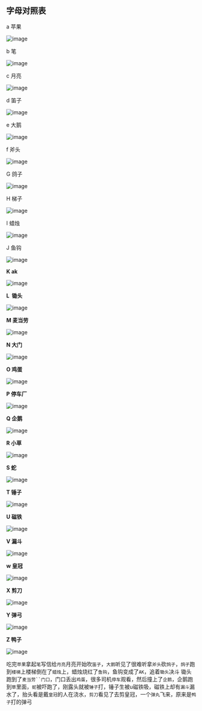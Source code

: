 ## 字母对照表

a 苹果

![image](https://alidocs.oss-cn-zhangjiakou.aliyuncs.com/res/eLbnj8K3ppPYOaNY/img/b6902c8b-8558-4767-b381-813b87df41a9.jpg)

b 笔

![image](https://alidocs.oss-cn-zhangjiakou.aliyuncs.com/res/eLbnj8K3ppPYOaNY/img/81b346ec-9d10-4534-aab9-896ba76c689a.png)

c 月亮

![image](https://alidocs.oss-cn-zhangjiakou.aliyuncs.com/res/eLbnj8K3ppPYOaNY/img/9e59bd45-2c96-4dfb-bc54-56996ef74fa4.jpg)

d 笛子

![image](https://alidocs.oss-cn-zhangjiakou.aliyuncs.com/res/eLbnj8K3ppPYOaNY/img/d0bb8853-e3c7-431c-9acb-ce7a95280559.webp)

e 大鹅

![image](https://alidocs.oss-cn-zhangjiakou.aliyuncs.com/res/eLbnj8K3ppPYOaNY/img/5d557b68-5421-490e-a463-b6d402ec4fe4.jpg)

f 斧头

![image](https://alidocs.oss-cn-zhangjiakou.aliyuncs.com/res/eLbnj8K3ppPYOaNY/img/04c7814a-b414-487e-9719-42b079ef854f.jpg)

G 鸽子

![image](https://alidocs.oss-cn-zhangjiakou.aliyuncs.com/res/eLbnj8K3ppPYOaNY/img/7f55732a-d0d1-4f1c-b533-77eb75cce40d.png)

H 梯子

![image](https://alidocs.oss-cn-zhangjiakou.aliyuncs.com/res/eLbnj8K3ppPYOaNY/img/97c16b8d-2935-4c54-bf57-066848591552.png)

I 蜡烛

![image](https://alidocs.oss-cn-zhangjiakou.aliyuncs.com/res/eLbnj8K3ppPYOaNY/img/76cbe0d3-7def-40f2-b4b6-a5f3749d71ee.png)

J 鱼钩

![image](https://alidocs.oss-cn-zhangjiakou.aliyuncs.com/res/eLbnj8K3ppPYOaNY/img/395583a5-6962-47b8-b394-8f897da04f60.jpg)

**K ak**

![image](https://alidocs.oss-cn-zhangjiakou.aliyuncs.com/res/eLbnj8K3ppPYOaNY/img/29c6051e-a04a-487c-8b1d-7a0ecf3f2dd6.png)

**L  锄头**

![image](https://alidocs.oss-cn-zhangjiakou.aliyuncs.com/res/eLbnj8K3ppPYOaNY/img/d28219e2-49b2-48cd-8508-3405979691d9.webp)

**M 麦当劳**

![image](https://alidocs.oss-cn-zhangjiakou.aliyuncs.com/res/eLbnj8K3ppPYOaNY/img/614eb0a9-8598-4bf8-8c91-6b2f6ae7b938.jpg)

**N 大门**

![image](https://alidocs.oss-cn-zhangjiakou.aliyuncs.com/res/eLbnj8K3ppPYOaNY/img/208a958b-44a3-427d-b226-1e5cc38291d6.jpg)

**O 鸡蛋**

![image](https://alidocs.oss-cn-zhangjiakou.aliyuncs.com/res/eLbnj8K3ppPYOaNY/img/45617ad5-4308-47f8-9afa-2cb473acbf2b.jpg)

**P 停车厂**

![image](https://alidocs.oss-cn-zhangjiakou.aliyuncs.com/res/eLbnj8K3ppPYOaNY/img/be5aff36-0c5a-4dc1-ba21-956f2b3d933b.jpg)

**Q 企鹅**

![image](https://alidocs.oss-cn-zhangjiakou.aliyuncs.com/res/eLbnj8K3ppPYOaNY/img/29454ea5-c41f-4d4e-986b-b8b50cab4c36.jpg)

**R 小草**

![image](https://alidocs.oss-cn-zhangjiakou.aliyuncs.com/res/eLbnj8K3ppPYOaNY/img/c51c58c2-8dbf-4742-b91e-6e4bd22226de.jpg)

**S 蛇**

![image](https://alidocs.oss-cn-zhangjiakou.aliyuncs.com/res/eLbnj8K3ppPYOaNY/img/86917c8c-a96a-4675-b6f1-cbc27ea0ba58.png)

**T 锤子**

![image](https://alidocs.oss-cn-zhangjiakou.aliyuncs.com/res/eLbnj8K3ppPYOaNY/img/a7101245-c3f5-43f7-ab26-18894caa1472.jpg)

**U 磁铁**

![image](https://alidocs.oss-cn-zhangjiakou.aliyuncs.com/res/eLbnj8K3ppPYOaNY/img/f932fb77-9b0b-4f73-890b-e6eb50efe70e.jpg)

**V 漏斗**

![image](https://alidocs.oss-cn-zhangjiakou.aliyuncs.com/res/eLbnj8K3ppPYOaNY/img/d43e1542-e09a-4f04-a2d2-f04710f3872f.jpg)

**w 皇冠**

![image](https://alidocs.oss-cn-zhangjiakou.aliyuncs.com/res/eLbnj8K3ppPYOaNY/img/c5d24ae2-b138-42a0-8d04-a85e2641cd8b.png)

**X 剪刀**

![image](https://alidocs.oss-cn-zhangjiakou.aliyuncs.com/res/eLbnj8K3ppPYOaNY/img/286eb4b4-7f30-47ae-bb67-ec458b87e11d.jpg)

**Y 弹弓**

![image](https://alidocs.oss-cn-zhangjiakou.aliyuncs.com/res/eLbnj8K3ppPYOaNY/img/ae14039c-145b-4330-a39c-0d698d463965.jpg)

**Z 鸭子**

![image](https://alidocs.oss-cn-zhangjiakou.aliyuncs.com/res/eLbnj8K3ppPYOaNY/img/f768ce5d-d89b-4791-844b-19c0aa588c5c.jpg)

吃完`苹果`拿起`笔`写信给`月亮`月亮开始吹`笛子`，`大鹅`听见了很难听拿`斧头`砍`鸽子`，`鸽子`跑到`楼梯`上楼梯倒在了`蜡烛`上，蜡烛烧红了`鱼钩`，鱼钩变成了`AK`，追着`锄头`决斗
锄头跑到了`麦当劳``门口`，门口丢出`鸡蛋`，很多司机`停车`观看，然后撞上了`企鹅`，企鹅跑到`草`里面，`蛇`被吓跑了，刚露头就被`锤子`打，锤子生被u磁铁吸，磁铁上却有`漏斗`漏水了，抬头看是戴`皇冠`的人在浇水，`剪刀`看见了去剪皇冠，一个`弹丸`飞来，原来是`鸭子`打的弹弓